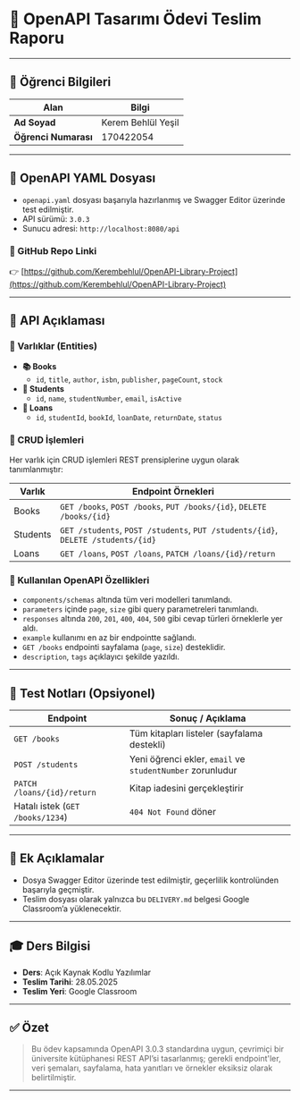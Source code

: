 # 📘 OpenAPI Tasarımı Ödevi Teslim Raporu

---

## 👤 Öğrenci Bilgileri

| Alan              | Bilgi               |
|-------------------|---------------------|
| **Ad Soyad**      | Kerem Behlül Yeşil     |
| **Öğrenci Numarası** | 170422054 |

---

## 📂 OpenAPI YAML Dosyası

- `openapi.yaml` dosyası başarıyla hazırlanmış ve Swagger Editor üzerinde test edilmiştir.
- API sürümü: `3.0.3`
- Sunucu adresi: `http://localhost:8080/api`

### 🔗 GitHub Repo Linki

👉 [https://github.com/Kerembehlul/OpenAPI-Library-Project](https://github.com/Kerembehlul/OpenAPI-Library-Project)

---

## 📝 API Açıklaması

### 📌 Varlıklar (Entities)

- **📚 Books**
  - `id`, `title`, `author`, `isbn`, `publisher`, `pageCount`, `stock`
- **👤 Students**
  - `id`, `name`, `studentNumber`, `email`, `isActive`
- **🔄 Loans**
  - `id`, `studentId`, `bookId`, `loanDate`, `returnDate`, `status`

### 🔧 CRUD İşlemleri

Her varlık için CRUD işlemleri REST prensiplerine uygun olarak tanımlanmıştır:

| Varlık     | Endpoint Örnekleri                          |
|------------|---------------------------------------------|
| Books      | `GET /books`, `POST /books`, `PUT /books/{id}`, `DELETE /books/{id}` |
| Students   | `GET /students`, `POST /students`, `PUT /students/{id}`, `DELETE /students/{id}` |
| Loans      | `GET /loans`, `POST /loans`, `PATCH /loans/{id}/return` |

### 🧩 Kullanılan OpenAPI Özellikleri

- `components/schemas` altında tüm veri modelleri tanımlandı.
- `parameters` içinde `page`, `size` gibi query parametreleri tanımlandı.
- `responses` altında `200`, `201`, `400`, `404`, `500` gibi cevap türleri örneklerle yer aldı.
- `example` kullanımı en az bir endpointte sağlandı.
- `GET /books` endpointi sayfalama (`page`, `size`) desteklidir.
- `description`, `tags` açıklayıcı şekilde yazıldı.

---

## 🧪 Test Notları (Opsiyonel)

| Endpoint          | Sonuç / Açıklama |
|-------------------|------------------|
| `GET /books`      | Tüm kitapları listeler (sayfalama destekli) |
| `POST /students`  | Yeni öğrenci ekler, `email` ve `studentNumber` zorunludur |
| `PATCH /loans/{id}/return` | Kitap iadesini gerçekleştirir |
| Hatalı istek (`GET /books/1234`) | `404 Not Found` döner |

---

## 📌 Ek Açıklamalar

- Dosya Swagger Editor üzerinde test edilmiştir, geçerlilik kontrolünden başarıyla geçmiştir.
- Teslim dosyası olarak yalnızca bu `DELIVERY.md` belgesi Google Classroom’a yüklenecektir.

---

## 🎓 Ders Bilgisi

- **Ders**: Açık Kaynak Kodlu Yazılımlar  
- **Teslim Tarihi**: 28.05.2025  
- **Teslim Yeri**: Google Classroom

---

## ✅ Özet

> Bu ödev kapsamında OpenAPI 3.0.3 standardına uygun, çevrimiçi bir üniversite kütüphanesi REST API’si tasarlanmış; gerekli endpoint'ler, veri şemaları, sayfalama, hata yanıtları ve örnekler eksiksiz olarak belirtilmiştir.

---

